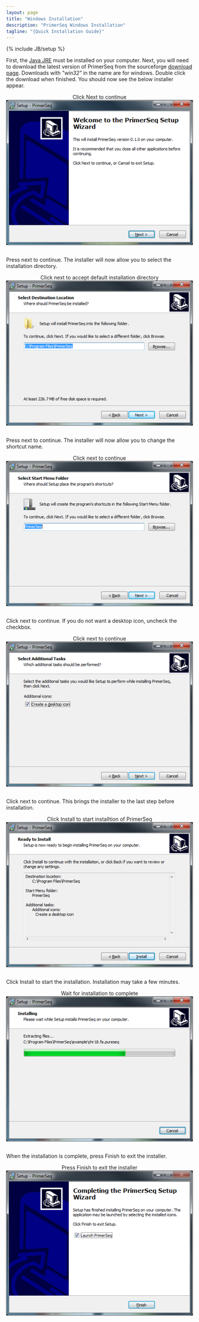 ```yaml
---
layout: page
title: "Windows Installation"
description: "PrimerSeq Windows Installation"
tagline: "{Quick Installation Guide}"
---
```

{% include JB/setup %}

First, the [Java JRE](http://www.oracle.com/technetwork/java/javase/downloads/java-se-jre-7-download-432155.html) must be installed on your computer. 
Next, you will need to download the latest version of PrimerSeq from the sourceforge [download page](http://sourceforge.net/projects/primerseq/files/PrimerSeq).
Downloads with *"win32"* in the name are for windows. Double click the download when finished. You should now see the below installer appear.

<center>Click Next to continue</center>
<img src="windows_installer1.png" style="display:block;margin-left:auto;margin-right:auto;" />
</br>

Press next to continue. The installer will now allow you to select the installation directory.

<center>Click next to accept default installation directory</center>
<img src="windows_installer2.png" style="display:block;margin-left:auto;margin-right:auto;" />
</br>

Press next to continue. The installer will now allow you to change the shortcut name.

<center>Click next to continue</center>
<img src="windows_installer3.png" style="display:block;margin-left:auto;margin-right:auto;" />
</br>

Click next to continue. If you do not want a desktop icon, uncheck the checkbox.

<center>Click next to continue</center>
<img src="windows_installer4.png" style="display:block;margin-left:auto;margin-right:auto;" />
</br>

Click next to continue. This brings the installer to the last step before installation.

<center>Click Install to start installtion of PrimerSeq</center>
<img src="windows_installer5.png" style="display:block;margin-left:auto;margin-right:auto;" />
</br>

Click Install to start the installation. Installation may take a few minutes.

<center>Wait for installation to complete</center>
<img src="windows_installer6.png" style="display:block;margin-left:auto;margin-right:auto;" />
</br>

When the installation is complete, press Finish to exit the installer.

<center>Press Finish to exit the installer</center>
<img src="windows_installer7.png" style="display:block;margin-left:auto;margin-right:auto;" />




